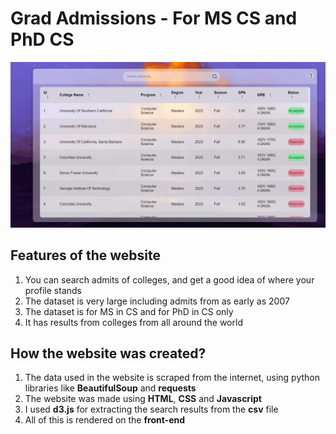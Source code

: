 # Grad Admissions - For MS CS and PhD CS 
![HTML Table UI Design](images/screenshot.png)

## Features of the website
1. You can search admits of colleges, and get a good idea of where your profile stands
2. The dataset is very large including admits from as early as 2007
3. The dataset is for MS in CS and for PhD in CS only
4. It has results from colleges from all around the world

## How the website was created?
1. The data used in the website is scraped from the internet, using python libraries like **BeautifulSoup** and **requests**
2. The website was made using **HTML**, **CSS** and **Javascript**
3. I used **d3.js** for extracting the search results from the **csv** file
4. All of this is rendered on the **front-end**
   
